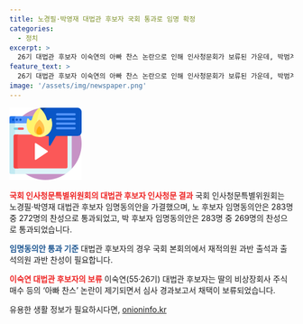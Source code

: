 ```yaml
---
title: 노경필·박영재 대법관 후보자 국회 통과로 임명 확정
categories:
  - 정치
excerpt: >
  26기 대법관 후보자 이숙연의 아빠 찬스 논란으로 인해 인사청문회가 보류된 가운데, 박범계 인사청문특별위원회는 노경필과 박영재 대법관 후보자 임명동의안을 가결했다. 국회 본회의에서 노 후보자 임명동의안은 283명 중 272명이 찬성한 반면, 박 후보자 임명동의안은 269명이 찬성했다. 이에 따라 대법관 후보자들은 임명을 기다리고 있으며, 이숙연 후보자의 심사는 보류 상태이다.
feature_text: >
  26기 대법관 후보자 이숙연의 아빠 찬스 논란으로 인해 인사청문회가 보류된 가운데, 박범계 인사청문특별위원회는 노경필과 박영재 대법관 후보자 임명동의안을 가결했다. 국회 본회의에서 노 후보자 임명동의안은 283명 중 272명이 찬성한 반면, 박 후보자 임명동의안은 269명이 찬성했다. 이에 따라 대법관 후보자들은 임명을 기다리고 있으며, 이숙연 후보자의 심사는 보류 상태이다.
image: '/assets/img/newspaper.png'
---
```


<p><img src="/assets/img/news.png" alt="rentncar 속보" /></p>

<p><b><span style="color: #ee2323;">국회 인사청문특별위원회의 대법관 후보자 인사청문 결과</span></b>
국회 인사청문특별위원회는 노경필·박영재 대법관 후보자 임명동의안을 가결했으며, 노 후보자 임명동의안은 283명 중 272명의 찬성으로 통과되었고, 박 후보자 임명동의안은 283명 중 269명의 찬성으로 통과되었습니다.</p>

<p><b><span style="color: #1a5490;">임명동의안 통과 기준</span></b>
대법관 후보자의 경우 국회 본회의에서 재적의원 과반 출석과 출석의원 과반 찬성이 필요합니다.</p>

<p><b><span style="color: #ee2323;">이숙연 대법관 후보자의 보류</span></b>
이숙연(55·26기) 대법관 후보자는 딸의 비상장회사 주식 매수 등의 ‘아빠 찬스’ 논란이 제기되면서 심사 경과보고서 채택이 보류되었습니다.</p>
유용한 생활 정보가 필요하시다면, <a href="https://onioninfo.kr" rel="dofollow">onioninfo.kr</a>


